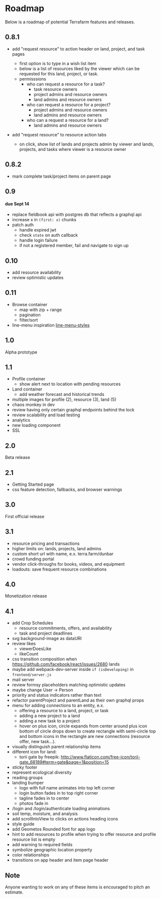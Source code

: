 # Roadmap

Below is a roadmap of potential Terrafarm features and releases.


## 0.8.1

- add "request resource" to action header on land, project, and task pages
  - first option is to type in a wish list item
  - below is a list of resources liked by the viewer which can be requested
    for this land, project, or task.
  - permisssions
    - who can request a resource for a task?
      - task resource owners
      - project admins and resource owners
      - land admins and resource owners
    - who can request a resource for a project?
      - project admins and resource owners
      - land admins and resource owners
    - who can a request a resource for a land?
      - land admins and resource owners

- add "request resource" to resource action tabs
  - on click, show list of lands and projects admin by viewer and lands,
    projects, and tasks where viewer is a resource owner

## 0.8.2

- mark complete task/project items on parent page


## 0.9

#### due Sept 14
- replace fieldbook api with postgres db that reflects a graphql api
- increase x in `(first: x)` chunks
- patch auth
  - handle expired jwt
  - check `state` on auth callback
  - handle login failure
  - if not a registered member, fail and navigate to sign up


## 0.10

- add resource availability
- review optimistic updates


## 0.11

- Browse container
  - map with zip + range
  - pagination
  - filter/sort
- line-menu inspiration [line-menu-styles](http://tympanus.net/Development/LineMenuStyles/#Valentine)


## 1.0

Alpha prototype


## 1.1

- Profile container
  - show alert next to location with pending resources
- Land container
  - add weather forecast and historical trends
- multiple images for profile (2), resource (3), land (5)
- chaos monkey in dev
- review having only certain graphql endpoints behind the lock
- review scalability and load testing
- analytics
- new loading component
- SSL


## 2.0

Beta release


## 2.1

- Getting Started page
- css feature detection, fallbacks, and browser warnings


## 3.0

First official release


## 3.1

- resource pricing and transactions
- higher limits on: lands, projects, land admins
- custom short url with name, e.x. terra.farm/dunbar
- crowd funding portal
- vendor click-throughs for books, videos, and equipment
- loadouts: save frequent resource combinations


## 4.0

Monetization release


## 4.1

- add Crop Schedules
  - resource commitments, offers, and availability
  - task and project deadlines
- svg background-image as dataURI
- review likes
  - viewerDoesLike
  - likeCount
- css transition composition when https://github.com/facebook/react/issues/2680 lands
- maybe add webpack-dev-server inside `if (isDeveloping)` in `frontend/server.js`
- mail server
- review formsy placeholders matching optimistic updates
- maybe change User -> Person
- priority and status indicators rather than text
- refactor parentProject and parentLand as their own graphql props
- menu for adding connections to an entity, e.x.
  - offering a resource to a land, project, or task
  - adding a new project to a land
  - adding a new task to a project
  - hover on plus icon, circle expands from center around plus icon
    bottom of circle drops down to create rectangle with semi-circle top and bottom
    icons in the rectangle are new connections (resource offer, new task...).
- visually distinguish parent relationship items
- different icon for land:
  - torii gate by freepik: http://www.flaticon.com/free-icon/torii-gate_68189#term=gate&page=1&position=15
- sticky footer
- represent ecological diversity
- reading groups
- landing bumper
  - logo with full name animates into top left corner
  - login button fades in to top right corner
  - tagline fades in to center
  - photos fade in
- /login and /login/authenticate loading animations
- soil temp, moisture, and analysis
- add scrollIntoView to clicks on actions heading icons
- style guide
- add Geometos Rounded font for app logo
- hint to add resources to profile when trying to offer resource and profile resource list is empty
- add warning to required fields
- symbolize geographic location property
- color relationships
- transitions on app header and item page header


## Note

Anyone wanting to work on any of these items is encouraged to pitch an estimate.
